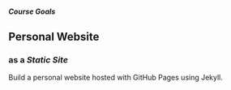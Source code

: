 
##### Course __Goals__

## Personal Website

### as a *Static Site*

Build a personal website hosted with GitHub Pages using Jekyll.
